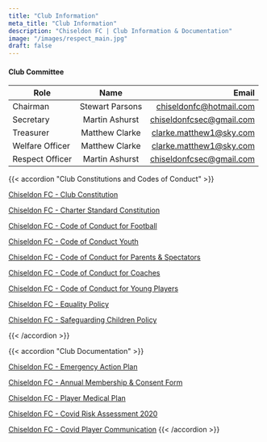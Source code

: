 ```yaml
---
title: "Club Information"
meta_title: "Club Information"
description: "Chiseldon FC | Club Information & Documentation"
image: "/images/respect_main.jpg"
draft: false
---
```


#### Club Committee

| Role            | Name            |                    Email |
| --------------- | :-------------: | -----------------------: |
| Chairman        | Stewart Parsons | chiseldonfc@hotmail.com  |
| Secretary       | Martin Ashurst  | chiseldonfcsec@gmail.com |
| Treasurer       | Matthew Clarke  | clarke.matthew1@sky.com  |
| Welfare Officer | Matthew Clarke  | clarke.matthew1@sky.com  |
| Respect Officer | Martin Ashurst  | chiseldonfcsec@gmail.com | 

{{< accordion "Club Constitutions and Codes of Conduct" >}}

[Chiseldon FC - Club Constitution](/docs/Chiseldon-FC-Club-Constitution-17-18.pdf)

[Chiseldon FC - Charter Standard Constitution](/docs/FA-Charter-Standard-Constitution.pdf)

[Chiseldon FC - Code of Conduct for Football](/docs/Chiseldon-FC-Code-of-Conduct-for-Football.pdf)

[Chiseldon FC - Code of Conduct Youth](/docs/Chiseldon-FC-Code-of-Conduct-Youth.pdf)

[Chiseldon FC - Code of Conduct for Parents & Spectators](/docs/Respect-Codes-SpectatorsPntsCrs.pdf)

[Chiseldon FC - Code of Conduct for Coaches](/docs/Respect-Codes-CoachesMngOfficials.pdf)

[Chiseldon FC - Code of Conduct for Young Players](/docs/Respect-Codes-YoungPlayers.pdf)

[Chiseldon FC - Equality Policy](/docs/Chiseldon-FC-Equality-Policy.pdf)

[Chiseldon FC - Safeguarding Children Policy](/docs/Chiseldon-FC-Safeguarding-Children-Policy.pdf)

{{<  /accordion >}}

{{< accordion "Club Documentation" >}}

[Chiseldon FC - Emergency Action Plan](/docs/Chiseldon-FC-Emergency-Action-Plan.pdf)

[Chiseldon FC - Annual Membership & Consent Form](/docs/Chiseldon-FC-Annual-Membership-and-Consent-Form-2021.pdf)

[Chiseldon FC - Player Medical Plan](/docs/Chiseldon-FC-Player-Medical-Plan.pdf)

[Chiseldon FC - Covid Risk Assessment 2020](/docs/Chiseldon-FC-Covid-Risk-Assessment-2020.docx)

[Chiseldon FC - Covid Player Communication](/docs/Chiseldon-FC-Covid-Player-Communication-Letter.doc)
{{< /accordion >}}